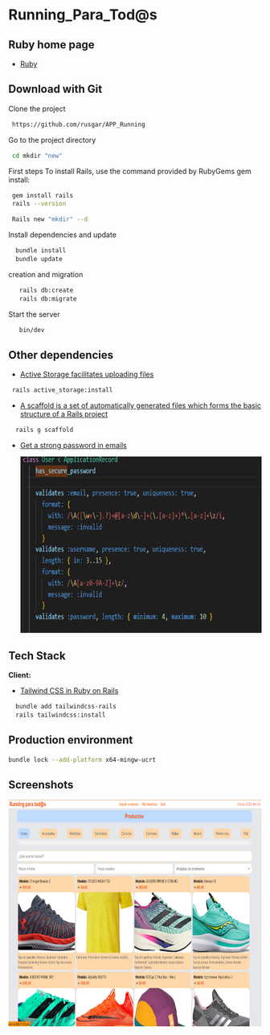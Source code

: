 # Running_Para_Tod@s

## Ruby home page
* [Ruby](https://www.ruby-lang.org/es/)

## Download with Git
Clone the project
```bash
 https://github.com/rusgar/APP_Running
```
Go to the project directory
```bash
 cd mkdir "new"
```
First steps
 To install Rails, use the command provided by RubyGems gem install:
```bash
 gem install rails
 rails --version
```
```bash
 Rails new "mkdir" --d
```
Install dependencies and update
```bash
  bundle install
  bundle update
```

creation and migration
```bash
   rails db:create
   rails db:migrate
```
Start the server
```bash
   bin/dev
```

 ## Other dependencies
 * [Active Storage facilitates uploading files](https://edgeguides.rubyonrails.org/active_storage_overview.html)
 ```bash
  rails active_storage:install
```
* [A scaffold is a set of automatically generated files which forms the basic structure of a Rails project](https://www.rubyguides.com/2020/03/rails-scaffolding/)
```bash
  rails g scaffold
```
 
* [Get a strong password in emails](https://api.rubyonrails.org/v7.0.4/classes/ActiveModel/SecurePassword/ClassMethods.html)

  <img src="app/assets/images/has_secure.png" width="800" height="350">




 ## Tech Stack
**Client:** 
* [Tailwind CSS in Ruby on Rails](https://tailwindcss.com/docs/guides/ruby-on-rails)
```bash
  bundle add tailwindcss-rails
  rails tailwindcss:install
```




## Production environment
```bash
bundle lock --add-platform x64-mingw-ucrt
```

## Screenshots
 <img src="app/assets/images/Pantallazo.png" width="800" height="450">

